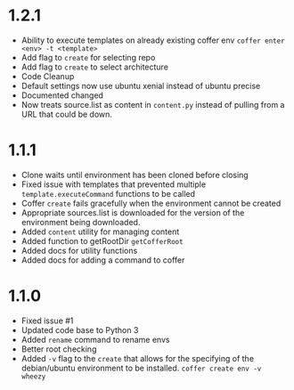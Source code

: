 # 1.2.1

- Ability to execute templates on already existing coffer env `coffer enter <env> -t <template>`
- Add flag to `create` for selecting repo
- Add flag to `create` to select architecture
- Code Cleanup
- Default settings now use ubuntu xenial instead of ubuntu precise
- Documented changed
- Now treats source.list as content in `content.py` instead of pulling from a URL that could be down.

# 1.1.1

- Clone waits until environment has been cloned before closing
- Fixed issue with templates that prevented multiple `template.executeCommand` functions to be called
- Coffer `create` fails gracefully when the environment cannot be created
- Appropriate sources.list is downloaded for the version of the environment being downloaded.
- Added `content` utility for managing content
- Added function to getRootDir `getCofferRoot`
- Added docs for utility functions
- Added docs for adding a command to coffer

# 1.1.0

- Fixed issue #1
- Updated code base to Python 3
- Added `rename` command to rename envs
- Better root checking
- Added `-v` flag to the `create` that allows for the specifying of the debian/ubuntu environment to be installed. `coffer create env -v wheezy`
